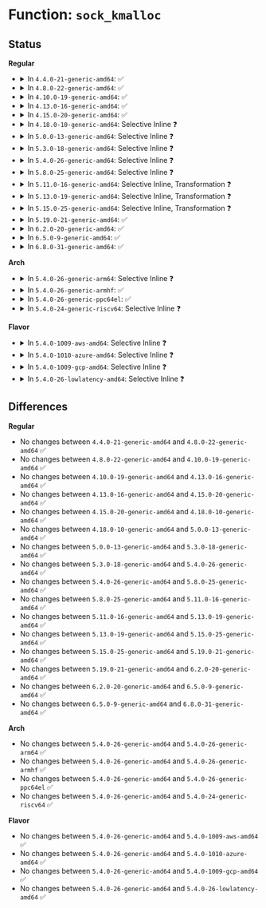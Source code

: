 # Function: <code>sock_kmalloc</code>

## Status
<b>Regular</b>
<ul>
<li>
<details>
<summary>In <code>4.4.0-21-generic-amd64</code>: ✅</summary>

```c
void * sock_kmalloc(struct sock * sk, int size, gfp_t priority)
```

```json
{
  "name": "sock_kmalloc",
  "collision_type": "Unique Global",
  "inline_type": "No",
  "funcs": [
    {
      "addr": 18446744071586187808,
      "name": "sock_kmalloc",
      "external": true,
      "loc": "net/core/sock.c:1763",
      "file": "net/core/sock.c",
      "inline": "seen, unknown",
      "caller_inline": [],
      "caller_func": [
        "net/socket.c:___sys_sendmsg",
        "net/compat.c:cmsghdr_from_user_compat_to_kern",
        "net/ipv4/igmp.c:ip_mc_join_group",
        "net/ipv4/igmp.c:ip_mc_source",
        "net/ipv4/igmp.c:ip_mc_source",
        "net/ipv4/igmp.c:ip_mc_msfilter",
        "net/ipv6/anycast.c:ipv6_sock_ac_join",
        "net/ipv6/mcast.c:ipv6_sock_mc_join",
        "net/ipv6/mcast.c:ip6_mc_source",
        "net/ipv6/mcast.c:ip6_mc_source",
        "net/ipv6/mcast.c:ip6_mc_msfilter",
        "net/ipv6/exthdrs.c:ipv6_dup_options",
        "net/ipv6/exthdrs.c:ipv6_renew_options"
      ]
    }
  ],
  "symbols": [
    {
      "addr": 18446744071586187808,
      "name": "sock_kmalloc",
      "section": ".text",
      "bind": "STB_GLOBAL",
      "size": 82
    }
  ]
}
```
</details>
</li>
<li>
<details>
<summary>In <code>4.8.0-22-generic-amd64</code>: ✅</summary>

```c
void * sock_kmalloc(struct sock * sk, int size, gfp_t priority)
```

```json
{
  "name": "sock_kmalloc",
  "collision_type": "Unique Global",
  "inline_type": "No",
  "funcs": [
    {
      "addr": 18446744071586608096,
      "name": "sock_kmalloc",
      "external": true,
      "loc": "net/core/sock.c:1792",
      "file": "net/core/sock.c",
      "inline": "seen, unknown",
      "caller_inline": [],
      "caller_func": [
        "net/socket.c:___sys_sendmsg",
        "net/compat.c:cmsghdr_from_user_compat_to_kern",
        "net/ipv4/igmp.c:ip_mc_msfilter",
        "net/ipv4/igmp.c:ip_mc_source",
        "net/ipv4/igmp.c:ip_mc_source",
        "net/ipv4/igmp.c:ip_mc_source",
        "net/ipv4/igmp.c:ip_mc_join_group",
        "net/ipv6/anycast.c:ipv6_sock_ac_join",
        "net/ipv6/mcast.c:ip6_mc_msfilter",
        "net/ipv6/mcast.c:ip6_mc_source",
        "net/ipv6/mcast.c:ip6_mc_source",
        "net/ipv6/mcast.c:ipv6_sock_mc_join",
        "net/ipv6/exthdrs.c:ipv6_renew_options",
        "net/ipv6/exthdrs.c:ipv6_dup_options"
      ]
    }
  ],
  "symbols": [
    {
      "addr": 18446744071586608096,
      "name": "sock_kmalloc",
      "section": ".text",
      "bind": "STB_GLOBAL",
      "size": 84
    }
  ]
}
```
</details>
</li>
<li>
<details>
<summary>In <code>4.10.0-19-generic-amd64</code>: ✅</summary>

```c
void * sock_kmalloc(struct sock * sk, int size, gfp_t priority)
```

```json
{
  "name": "sock_kmalloc",
  "collision_type": "Unique Global",
  "inline_type": "No",
  "funcs": [
    {
      "addr": 18446744071586792448,
      "name": "sock_kmalloc",
      "external": true,
      "loc": "net/core/sock.c:1790",
      "file": "net/core/sock.c",
      "inline": "seen, unknown",
      "caller_inline": [],
      "caller_func": [
        "net/socket.c:___sys_sendmsg",
        "net/compat.c:cmsghdr_from_user_compat_to_kern",
        "net/ipv4/igmp.c:ip_mc_msfilter",
        "net/ipv4/igmp.c:ip_mc_source",
        "net/ipv4/igmp.c:ip_mc_source",
        "net/ipv4/igmp.c:ip_mc_source",
        "net/ipv4/igmp.c:ip_mc_join_group",
        "net/ipv6/anycast.c:ipv6_sock_ac_join",
        "net/ipv6/mcast.c:ip6_mc_msfilter",
        "net/ipv6/mcast.c:ip6_mc_source",
        "net/ipv6/mcast.c:ip6_mc_source",
        "net/ipv6/mcast.c:ipv6_sock_mc_join",
        "net/ipv6/exthdrs.c:ipv6_renew_options",
        "net/ipv6/exthdrs.c:ipv6_dup_options"
      ]
    }
  ],
  "symbols": [
    {
      "addr": 18446744071586792448,
      "name": "sock_kmalloc",
      "section": ".text",
      "bind": "STB_GLOBAL",
      "size": 84
    }
  ]
}
```
</details>
</li>
<li>
<details>
<summary>In <code>4.13.0-16-generic-amd64</code>: ✅</summary>

```c
void * sock_kmalloc(struct sock * sk, int size, gfp_t priority)
```

```json
{
  "name": "sock_kmalloc",
  "collision_type": "Unique Global",
  "inline_type": "No",
  "funcs": [
    {
      "addr": 18446744071586916336,
      "name": "sock_kmalloc",
      "external": true,
      "loc": "net/core/sock.c:1929",
      "file": "net/core/sock.c",
      "inline": "seen, unknown",
      "caller_inline": [],
      "caller_func": [
        "net/socket.c:___sys_sendmsg",
        "net/compat.c:cmsghdr_from_user_compat_to_kern",
        "net/ipv4/igmp.c:ip_mc_msfilter",
        "net/ipv4/igmp.c:ip_mc_source",
        "net/ipv4/igmp.c:ip_mc_source",
        "net/ipv4/igmp.c:ip_mc_source",
        "net/ipv4/igmp.c:ip_mc_join_group",
        "net/ipv6/anycast.c:ipv6_sock_ac_join",
        "net/ipv6/mcast.c:ip6_mc_msfilter",
        "net/ipv6/mcast.c:ip6_mc_source",
        "net/ipv6/mcast.c:ip6_mc_source",
        "net/ipv6/mcast.c:ipv6_sock_mc_join",
        "net/ipv6/exthdrs.c:ipv6_renew_options",
        "net/ipv6/exthdrs.c:ipv6_dup_options"
      ]
    }
  ],
  "symbols": [
    {
      "addr": 18446744071586916336,
      "name": "sock_kmalloc",
      "section": ".text",
      "bind": "STB_GLOBAL",
      "size": 84
    }
  ]
}
```
</details>
</li>
<li>
<details>
<summary>In <code>4.15.0-20-generic-amd64</code>: ✅</summary>

```c
void * sock_kmalloc(struct sock * sk, int size, gfp_t priority)
```

```json
{
  "name": "sock_kmalloc",
  "collision_type": "Unique Global",
  "inline_type": "No",
  "funcs": [
    {
      "addr": 18446744071587408384,
      "name": "sock_kmalloc",
      "external": true,
      "loc": "net/core/sock.c:1967",
      "file": "net/core/sock.c",
      "inline": "seen, unknown",
      "caller_inline": [],
      "caller_func": [
        "net/socket.c:___sys_sendmsg",
        "net/compat.c:cmsghdr_from_user_compat_to_kern",
        "net/ipv4/igmp.c:ip_mc_msfilter",
        "net/ipv4/igmp.c:ip_mc_source",
        "net/ipv4/igmp.c:ip_mc_source",
        "net/ipv4/igmp.c:ip_mc_source",
        "net/ipv4/igmp.c:ip_mc_join_group",
        "net/ipv6/anycast.c:ipv6_sock_ac_join",
        "net/ipv6/mcast.c:ip6_mc_msfilter",
        "net/ipv6/mcast.c:ip6_mc_source",
        "net/ipv6/mcast.c:ip6_mc_source",
        "net/ipv6/mcast.c:ipv6_sock_mc_join",
        "net/ipv6/exthdrs.c:ipv6_renew_options",
        "net/ipv6/exthdrs.c:ipv6_dup_options"
      ]
    }
  ],
  "symbols": [
    {
      "addr": 18446744071587408384,
      "name": "sock_kmalloc",
      "section": ".text",
      "bind": "STB_GLOBAL",
      "size": 84
    }
  ]
}
```
</details>
</li>
<li>
<details>
<summary>In <code>4.18.0-10-generic-amd64</code>: Selective Inline ❓</summary>

```c
void * sock_kmalloc(struct sock * sk, int size, gfp_t priority)
```

```json
{
  "name": "sock_kmalloc",
  "collision_type": "Unique Global",
  "inline_type": "Selective",
  "funcs": [
    {
      "addr": 18446744071587715280,
      "name": "sock_kmalloc",
      "external": true,
      "loc": "net/core/sock.c:1987",
      "file": "net/core/sock.c",
      "inline": "not declared, inlined",
      "caller_inline": [],
      "caller_func": [
        "net/socket.c:___sys_sendmsg",
        "net/compat.c:cmsghdr_from_user_compat_to_kern",
        "net/ipv4/igmp.c:ip_mc_msfilter",
        "net/ipv4/igmp.c:ip_mc_source",
        "net/ipv4/igmp.c:ip_mc_source",
        "net/ipv4/igmp.c:__ip_mc_join_group",
        "net/ipv6/anycast.c:ipv6_sock_ac_join",
        "net/ipv6/mcast.c:ip6_mc_msfilter",
        "net/ipv6/mcast.c:ip6_mc_source",
        "net/ipv6/mcast.c:ip6_mc_source",
        "net/ipv6/mcast.c:__ipv6_sock_mc_join",
        "net/ipv6/exthdrs.c:ipv6_renew_options",
        "net/ipv6/exthdrs.c:ipv6_renew_options",
        "net/ipv6/exthdrs.c:ipv6_dup_options"
      ]
    }
  ],
  "symbols": [
    {
      "addr": 18446744071587715280,
      "name": "sock_kmalloc",
      "section": ".text",
      "bind": "STB_GLOBAL",
      "size": 86
    }
  ]
}
```
</details>
</li>
<li>
<details>
<summary>In <code>5.0.0-13-generic-amd64</code>: Selective Inline ❓</summary>

```c
void * sock_kmalloc(struct sock * sk, int size, gfp_t priority)
```

```json
{
  "name": "sock_kmalloc",
  "collision_type": "Unique Global",
  "inline_type": "Selective",
  "funcs": [
    {
      "addr": 18446744071587848720,
      "name": "sock_kmalloc",
      "external": true,
      "loc": "net/core/sock.c:1983",
      "file": "net/core/sock.c",
      "inline": "not declared, inlined",
      "caller_inline": [],
      "caller_func": [
        "net/socket.c:___sys_sendmsg",
        "net/compat.c:cmsghdr_from_user_compat_to_kern",
        "net/ipv4/igmp.c:ip_mc_msfilter",
        "net/ipv4/igmp.c:ip_mc_source",
        "net/ipv4/igmp.c:ip_mc_source",
        "net/ipv4/igmp.c:__ip_mc_join_group",
        "net/ipv6/anycast.c:ipv6_sock_ac_join",
        "net/ipv6/mcast.c:ip6_mc_msfilter",
        "net/ipv6/mcast.c:ip6_mc_source",
        "net/ipv6/mcast.c:ip6_mc_source",
        "net/ipv6/mcast.c:__ipv6_sock_mc_join",
        "net/ipv6/exthdrs.c:ipv6_renew_options",
        "net/ipv6/exthdrs.c:ipv6_renew_options",
        "net/ipv6/exthdrs.c:ipv6_dup_options"
      ]
    }
  ],
  "symbols": [
    {
      "addr": 18446744071587848720,
      "name": "sock_kmalloc",
      "section": ".text",
      "bind": "STB_GLOBAL",
      "size": 86
    }
  ]
}
```
</details>
</li>
<li>
<details>
<summary>In <code>5.3.0-18-generic-amd64</code>: Selective Inline ❓</summary>

```c
void * sock_kmalloc(struct sock * sk, int size, gfp_t priority)
```

```json
{
  "name": "sock_kmalloc",
  "collision_type": "Unique Global",
  "inline_type": "Selective",
  "funcs": [
    {
      "addr": 18446744071588160352,
      "name": "sock_kmalloc",
      "external": true,
      "loc": "net/core/sock.c:2124",
      "file": "net/core/sock.c",
      "inline": "not declared, inlined",
      "caller_inline": [],
      "caller_func": [
        "net/socket.c:___sys_sendmsg",
        "net/compat.c:cmsghdr_from_user_compat_to_kern",
        "net/ipv4/igmp.c:ip_mc_msfilter",
        "net/ipv4/igmp.c:ip_mc_source",
        "net/ipv4/igmp.c:ip_mc_source",
        "net/ipv4/igmp.c:__ip_mc_join_group",
        "net/ipv6/anycast.c:ipv6_sock_ac_join",
        "net/ipv6/mcast.c:ip6_mc_msfilter",
        "net/ipv6/mcast.c:ip6_mc_source",
        "net/ipv6/mcast.c:ip6_mc_source",
        "net/ipv6/mcast.c:__ipv6_sock_mc_join",
        "net/ipv6/exthdrs.c:ipv6_renew_options",
        "net/ipv6/exthdrs.c:ipv6_renew_options",
        "net/ipv6/exthdrs.c:ipv6_dup_options"
      ]
    }
  ],
  "symbols": [
    {
      "addr": 18446744071588160352,
      "name": "sock_kmalloc",
      "section": ".text",
      "bind": "STB_GLOBAL",
      "size": 79
    }
  ]
}
```
</details>
</li>
<li>
<details>
<summary>In <code>5.4.0-26-generic-amd64</code>: Selective Inline ❓</summary>

```c
void * sock_kmalloc(struct sock * sk, int size, gfp_t priority)
```

```json
{
  "name": "sock_kmalloc",
  "collision_type": "Unique Global",
  "inline_type": "Selective",
  "funcs": [
    {
      "addr": 18446744071588365584,
      "name": "sock_kmalloc",
      "external": true,
      "loc": "net/core/sock.c:2139",
      "file": "net/core/sock.c",
      "inline": "not declared, inlined",
      "caller_inline": [],
      "caller_func": [
        "net/socket.c:____sys_sendmsg",
        "net/compat.c:cmsghdr_from_user_compat_to_kern",
        "net/ipv4/igmp.c:ip_mc_msfilter",
        "net/ipv4/igmp.c:ip_mc_source",
        "net/ipv4/igmp.c:ip_mc_source",
        "net/ipv4/igmp.c:__ip_mc_join_group",
        "net/ipv6/anycast.c:ipv6_sock_ac_join",
        "net/ipv6/mcast.c:ip6_mc_msfilter",
        "net/ipv6/mcast.c:ip6_mc_source",
        "net/ipv6/mcast.c:ip6_mc_source",
        "net/ipv6/mcast.c:__ipv6_sock_mc_join",
        "net/ipv6/exthdrs.c:ipv6_renew_options",
        "net/ipv6/exthdrs.c:ipv6_renew_options",
        "net/ipv6/exthdrs.c:ipv6_dup_options"
      ]
    }
  ],
  "symbols": [
    {
      "addr": 18446744071588365584,
      "name": "sock_kmalloc",
      "section": ".text",
      "bind": "STB_GLOBAL",
      "size": 79
    }
  ]
}
```
</details>
</li>
<li>
<details>
<summary>In <code>5.8.0-25-generic-amd64</code>: Selective Inline ❓</summary>

```c
void * sock_kmalloc(struct sock * sk, int size, gfp_t priority)
```

```json
{
  "name": "sock_kmalloc",
  "collision_type": "Unique Global",
  "inline_type": "Selective",
  "funcs": [
    {
      "addr": 18446744071589218080,
      "name": "sock_kmalloc",
      "external": true,
      "loc": "net/core/sock.c:2248",
      "file": "net/core/sock.c",
      "inline": "not declared, inlined",
      "caller_inline": [],
      "caller_func": [
        "net/socket.c:____sys_sendmsg",
        "net/compat.c:cmsghdr_from_user_compat_to_kern",
        "net/ipv4/tcp_ipv4.c:tcp_md5_do_add",
        "net/ipv4/igmp.c:ip_mc_msfilter",
        "net/ipv4/igmp.c:ip_mc_source",
        "net/ipv4/igmp.c:ip_mc_source",
        "net/ipv4/igmp.c:__ip_mc_join_group",
        "net/ipv6/anycast.c:ipv6_sock_ac_join",
        "net/ipv6/mcast.c:ip6_mc_msfilter",
        "net/ipv6/mcast.c:ip6_mc_source",
        "net/ipv6/mcast.c:ip6_mc_source",
        "net/ipv6/mcast.c:__ipv6_sock_mc_join",
        "net/ipv6/exthdrs.c:ipv6_renew_options",
        "net/ipv6/exthdrs.c:ipv6_renew_options",
        "net/ipv6/exthdrs.c:ipv6_dup_options"
      ]
    }
  ],
  "symbols": [
    {
      "addr": 18446744071589218080,
      "name": "sock_kmalloc",
      "section": ".text",
      "bind": "STB_GLOBAL",
      "size": 79
    }
  ]
}
```
</details>
</li>
<li>
<details>
<summary>In <code>5.11.0-16-generic-amd64</code>: Selective Inline, Transformation ❓</summary>

```c
void * sock_kmalloc(struct sock * sk, int size, gfp_t priority)
```

```json
{
  "name": "sock_kmalloc",
  "collision_type": "Unique Global",
  "inline_type": "Selective",
  "funcs": [
    {
      "addr": 18446744071589216144,
      "name": "sock_kmalloc",
      "external": true,
      "loc": "net/core/sock.c:2240",
      "file": "net/core/sock.c",
      "inline": "not declared, inlined",
      "caller_inline": [],
      "caller_func": [
        "net/socket.c:____sys_sendmsg",
        "net/compat.c:cmsghdr_from_user_compat_to_kern",
        "net/ipv4/tcp_ipv4.c:tcp_md5_do_add",
        "net/ipv4/igmp.c:ip_mc_msfilter",
        "net/ipv4/igmp.c:ip_mc_source",
        "net/ipv4/igmp.c:ip_mc_source",
        "net/ipv4/igmp.c:__ip_mc_join_group",
        "net/ipv6/anycast.c:ipv6_sock_ac_join",
        "net/ipv6/mcast.c:ip6_mc_msfilter",
        "net/ipv6/mcast.c:ip6_mc_source",
        "net/ipv6/mcast.c:ip6_mc_source",
        "net/ipv6/mcast.c:__ipv6_sock_mc_join",
        "net/ipv6/exthdrs.c:ipv6_renew_options",
        "net/ipv6/exthdrs.c:ipv6_renew_options",
        "net/ipv6/exthdrs.c:ipv6_dup_options"
      ]
    }
  ],
  "symbols": [
    {
      "addr": 18446744071589216144,
      "name": "sock_kmalloc.part.0",
      "section": ".text",
      "bind": "STB_LOCAL",
      "size": 55
    },
    {
      "addr": 18446744071589216208,
      "name": "sock_kmalloc",
      "section": ".text",
      "bind": "STB_GLOBAL",
      "size": 44
    }
  ]
}
```
</details>
</li>
<li>
<details>
<summary>In <code>5.13.0-19-generic-amd64</code>: Selective Inline, Transformation ❓</summary>

```c
void * sock_kmalloc(struct sock * sk, int size, gfp_t priority)
```

```json
{
  "name": "sock_kmalloc",
  "collision_type": "Unique Global",
  "inline_type": "Selective",
  "funcs": [
    {
      "addr": 18446744071589109792,
      "name": "sock_kmalloc",
      "external": true,
      "loc": "net/core/sock.c:2263",
      "file": "net/core/sock.c",
      "inline": "not declared, inlined",
      "caller_inline": [],
      "caller_func": [
        "net/socket.c:____sys_sendmsg",
        "net/compat.c:cmsghdr_from_user_compat_to_kern",
        "net/ipv4/tcp_ipv4.c:tcp_md5_do_add",
        "net/ipv4/igmp.c:ip_mc_msfilter",
        "net/ipv4/igmp.c:ip_mc_source",
        "net/ipv4/igmp.c:ip_mc_source",
        "net/ipv4/igmp.c:__ip_mc_join_group",
        "net/ipv6/anycast.c:ipv6_sock_ac_join",
        "net/ipv6/mcast.c:ip6_mc_msfilter",
        "net/ipv6/mcast.c:ip6_mc_source",
        "net/ipv6/mcast.c:ip6_mc_source",
        "net/ipv6/mcast.c:__ipv6_sock_mc_join",
        "net/ipv6/exthdrs.c:ipv6_renew_options",
        "net/ipv6/exthdrs.c:ipv6_renew_options",
        "net/ipv6/exthdrs.c:ipv6_dup_options"
      ]
    }
  ],
  "symbols": [
    {
      "addr": 18446744071589109792,
      "name": "sock_kmalloc.part.0",
      "section": ".text",
      "bind": "STB_LOCAL",
      "size": 55
    },
    {
      "addr": 18446744071589109856,
      "name": "sock_kmalloc",
      "section": ".text",
      "bind": "STB_GLOBAL",
      "size": 44
    }
  ]
}
```
</details>
</li>
<li>
<details>
<summary>In <code>5.15.0-25-generic-amd64</code>: Selective Inline, Transformation ❓</summary>

```c
void * sock_kmalloc(struct sock * sk, int size, gfp_t priority)
```

```json
{
  "name": "sock_kmalloc",
  "collision_type": "Unique Global",
  "inline_type": "Selective",
  "funcs": [
    {
      "addr": 18446744071589827936,
      "name": "sock_kmalloc",
      "external": true,
      "loc": "net/core/sock.c:2387",
      "file": "net/core/sock.c",
      "inline": "not declared, inlined",
      "caller_inline": [],
      "caller_func": [
        "net/socket.c:____sys_sendmsg",
        "net/compat.c:cmsghdr_from_user_compat_to_kern",
        "net/ipv4/tcp_ipv4.c:tcp_md5_do_add",
        "net/ipv4/igmp.c:ip_mc_msfilter",
        "net/ipv4/igmp.c:ip_mc_source",
        "net/ipv4/igmp.c:ip_mc_source",
        "net/ipv4/igmp.c:__ip_mc_join_group",
        "net/ipv6/anycast.c:ipv6_sock_ac_join",
        "net/ipv6/mcast.c:ip6_mc_msfilter",
        "net/ipv6/mcast.c:ip6_mc_source",
        "net/ipv6/mcast.c:ip6_mc_source",
        "net/ipv6/mcast.c:__ipv6_sock_mc_join",
        "net/ipv6/exthdrs.c:ipv6_renew_options",
        "net/ipv6/exthdrs.c:ipv6_renew_options",
        "net/ipv6/exthdrs.c:ipv6_dup_options"
      ]
    }
  ],
  "symbols": [
    {
      "addr": 18446744071589827936,
      "name": "sock_kmalloc.part.0",
      "section": ".text",
      "bind": "STB_LOCAL",
      "size": 55
    },
    {
      "addr": 18446744071589828000,
      "name": "sock_kmalloc",
      "section": ".text",
      "bind": "STB_GLOBAL",
      "size": 44
    }
  ]
}
```
</details>
</li>
<li>
<details>
<summary>In <code>5.19.0-21-generic-amd64</code>: ✅</summary>

```c
void * sock_kmalloc(struct sock * sk, int size, gfp_t priority)
```

```json
{
  "name": "sock_kmalloc",
  "collision_type": "Unique Global",
  "inline_type": "No",
  "funcs": [
    {
      "addr": 18446744071591346752,
      "name": "sock_kmalloc",
      "external": true,
      "loc": "net/core/sock.c:2554",
      "file": "net/core/sock.c",
      "inline": "seen, unknown",
      "caller_inline": [],
      "caller_func": [
        "net/socket.c:____sys_sendmsg",
        "net/compat.c:cmsghdr_from_user_compat_to_kern",
        "net/ipv4/tcp_ipv4.c:tcp_md5_do_add",
        "net/ipv4/igmp.c:ip_mc_msfilter",
        "net/ipv4/igmp.c:ip_mc_source",
        "net/ipv4/igmp.c:__ip_mc_join_group",
        "net/ipv6/anycast.c:ipv6_sock_ac_join",
        "net/ipv6/mcast.c:ip6_mc_msfilter",
        "net/ipv6/mcast.c:ip6_mc_source",
        "net/ipv6/mcast.c:ip6_mc_source",
        "net/ipv6/mcast.c:__ipv6_sock_mc_join",
        "net/ipv6/exthdrs.c:ipv6_renew_options",
        "net/ipv6/exthdrs.c:ipv6_renew_options",
        "net/ipv6/exthdrs.c:ipv6_dup_options",
        "net/mptcp/pm_userspace.c:mptcp_userspace_pm_append_new_local_addr"
      ]
    }
  ],
  "symbols": [
    {
      "addr": 18446744071591346752,
      "name": "sock_kmalloc",
      "section": ".text",
      "bind": "STB_GLOBAL",
      "size": 106
    }
  ]
}
```
</details>
</li>
<li>
<details>
<summary>In <code>6.2.0-20-generic-amd64</code>: ✅</summary>

```c
void * sock_kmalloc(struct sock * sk, int size, gfp_t priority)
```

```json
{
  "name": "sock_kmalloc",
  "collision_type": "Unique Global",
  "inline_type": "No",
  "funcs": [
    {
      "addr": 18446744071593102464,
      "name": "sock_kmalloc",
      "external": true,
      "loc": "net/core/sock.c:2633",
      "file": "net/core/sock.c",
      "inline": "seen, unknown",
      "caller_inline": [],
      "caller_func": [
        "net/socket.c:____sys_sendmsg",
        "net/compat.c:cmsghdr_from_user_compat_to_kern",
        "net/ipv4/tcp_ipv4.c:__tcp_md5_do_add",
        "net/ipv4/igmp.c:ip_mc_msfilter",
        "net/ipv4/igmp.c:ip_mc_source",
        "net/ipv4/igmp.c:__ip_mc_join_group",
        "net/ipv6/anycast.c:ipv6_sock_ac_join",
        "net/ipv6/ipv6_sockglue.c:do_ipv6_setsockopt",
        "net/ipv6/mcast.c:ip6_mc_msfilter",
        "net/ipv6/mcast.c:ip6_mc_source",
        "net/ipv6/mcast.c:ip6_mc_source",
        "net/ipv6/mcast.c:__ipv6_sock_mc_join",
        "net/ipv6/exthdrs.c:ipv6_renew_options",
        "net/ipv6/exthdrs.c:ipv6_renew_options",
        "net/ipv6/exthdrs.c:ipv6_dup_options",
        "net/mptcp/pm_userspace.c:mptcp_userspace_pm_append_new_local_addr"
      ]
    }
  ],
  "symbols": [
    {
      "addr": 18446744071593102464,
      "name": "sock_kmalloc",
      "section": ".text",
      "bind": "STB_GLOBAL",
      "size": 121
    }
  ]
}
```
</details>
</li>
<li>
<details>
<summary>In <code>6.5.0-9-generic-amd64</code>: ✅</summary>

```c
void * sock_kmalloc(struct sock * sk, int size, gfp_t priority)
```

```json
{
  "name": "sock_kmalloc",
  "collision_type": "Unique Global",
  "inline_type": "No",
  "funcs": [
    {
      "addr": 18446744071593553952,
      "name": "sock_kmalloc",
      "external": true,
      "loc": "net/core/sock.c:2693",
      "file": "net/core/sock.c",
      "inline": "seen, unknown",
      "caller_inline": [],
      "caller_func": [
        "net/socket.c:____sys_sendmsg",
        "net/compat.c:cmsghdr_from_user_compat_to_kern",
        "net/ipv4/tcp_ipv4.c:__tcp_md5_do_add",
        "net/ipv4/igmp.c:ip_mc_msfilter",
        "net/ipv4/igmp.c:ip_mc_source",
        "net/ipv4/igmp.c:__ip_mc_join_group",
        "net/ipv6/anycast.c:ipv6_sock_ac_join",
        "net/ipv6/ipv6_sockglue.c:do_ipv6_setsockopt",
        "net/ipv6/mcast.c:ip6_mc_msfilter",
        "net/ipv6/mcast.c:ip6_mc_source",
        "net/ipv6/mcast.c:__ipv6_sock_mc_join",
        "net/ipv6/exthdrs.c:ipv6_renew_options",
        "net/ipv6/exthdrs.c:ipv6_renew_options",
        "net/ipv6/exthdrs.c:ipv6_dup_options",
        "net/mptcp/pm_userspace.c:mptcp_userspace_pm_append_new_local_addr"
      ]
    }
  ],
  "symbols": [
    {
      "addr": 18446744071593553952,
      "name": "sock_kmalloc",
      "section": ".text",
      "bind": "STB_GLOBAL",
      "size": 91
    }
  ]
}
```
</details>
</li>
<li>
<details>
<summary>In <code>6.8.0-31-generic-amd64</code>: ✅</summary>

```c
void * sock_kmalloc(struct sock * sk, int size, gfp_t priority)
```

```json
{
  "name": "sock_kmalloc",
  "collision_type": "Unique Global",
  "inline_type": "No",
  "funcs": [
    {
      "addr": 18446744071594326144,
      "name": "sock_kmalloc",
      "external": true,
      "loc": "net/core/sock.c:2673",
      "file": "net/core/sock.c",
      "inline": "seen, unknown",
      "caller_inline": [],
      "caller_func": [
        "net/socket.c:____sys_sendmsg",
        "net/compat.c:cmsghdr_from_user_compat_to_kern",
        "net/ipv4/tcp_ipv4.c:__tcp_md5_do_add",
        "net/ipv4/igmp.c:ip_mc_msfilter",
        "net/ipv4/igmp.c:ip_mc_source",
        "net/ipv4/igmp.c:__ip_mc_join_group",
        "net/ipv4/tcp_ao.c:tcp_ao_add_cmd",
        "net/ipv4/tcp_ao.c:tcp_ao_copy_all_matching",
        "net/ipv6/anycast.c:ipv6_sock_ac_join",
        "net/ipv6/ipv6_sockglue.c:do_ipv6_setsockopt",
        "net/ipv6/mcast.c:ip6_mc_msfilter",
        "net/ipv6/mcast.c:ip6_mc_source",
        "net/ipv6/mcast.c:__ipv6_sock_mc_join",
        "net/ipv6/exthdrs.c:ipv6_renew_options",
        "net/ipv6/exthdrs.c:ipv6_renew_options",
        "net/ipv6/exthdrs.c:ipv6_dup_options",
        "net/mptcp/protocol.c:mptcp_copy_ip_options",
        "net/mptcp/pm_userspace.c:mptcp_userspace_pm_append_new_local_addr"
      ]
    }
  ],
  "symbols": [
    {
      "addr": 18446744071594326144,
      "name": "sock_kmalloc",
      "section": ".text",
      "bind": "STB_GLOBAL",
      "size": 98
    }
  ]
}
```
</details>
</li>
</ul>
<b>Arch</b>
<ul>
<li>
<details>
<summary>In <code>5.4.0-26-generic-arm64</code>: Selective Inline ❓</summary>

```c
void * sock_kmalloc(struct sock * sk, int size, gfp_t priority)
```

```json
{
  "name": "sock_kmalloc",
  "collision_type": "Unique Global",
  "inline_type": "Selective",
  "funcs": [
    {
      "addr": 18446603336501871152,
      "name": "sock_kmalloc",
      "external": true,
      "loc": "net/core/sock.c:2139",
      "file": "net/core/sock.c",
      "inline": "not declared, inlined",
      "caller_inline": [],
      "caller_func": [
        "net/socket.c:____sys_sendmsg",
        "net/compat.c:cmsghdr_from_user_compat_to_kern",
        "net/ipv4/igmp.c:ip_mc_msfilter",
        "net/ipv4/igmp.c:ip_mc_source",
        "net/ipv4/igmp.c:ip_mc_source",
        "net/ipv4/igmp.c:__ip_mc_join_group",
        "net/ipv6/anycast.c:ipv6_sock_ac_join",
        "net/ipv6/mcast.c:ip6_mc_msfilter",
        "net/ipv6/mcast.c:ip6_mc_source",
        "net/ipv6/mcast.c:ip6_mc_source",
        "net/ipv6/mcast.c:__ipv6_sock_mc_join",
        "net/ipv6/exthdrs.c:ipv6_renew_options",
        "net/ipv6/exthdrs.c:ipv6_dup_options"
      ]
    }
  ],
  "symbols": [
    {
      "addr": 18446603336501871152,
      "name": "sock_kmalloc",
      "section": ".text",
      "bind": "STB_GLOBAL",
      "size": 188
    }
  ]
}
```
</details>
</li>
<li>
<details>
<summary>In <code>5.4.0-26-generic-armhf</code>: ✅</summary>

```c
void * sock_kmalloc(struct sock * sk, int size, gfp_t priority)
```

```json
{
  "name": "sock_kmalloc",
  "collision_type": "Unique Global",
  "inline_type": "No",
  "funcs": [
    {
      "addr": 3234639436,
      "name": "sock_kmalloc",
      "external": true,
      "loc": "net/core/sock.c:2139",
      "file": "net/core/sock.c",
      "inline": "seen, unknown",
      "caller_inline": [],
      "caller_func": [
        "net/socket.c:____sys_sendmsg",
        "net/ipv4/igmp.c:ip_mc_msfilter",
        "net/ipv4/igmp.c:ip_mc_source",
        "net/ipv4/igmp.c:ip_mc_source",
        "net/ipv4/igmp.c:__ip_mc_join_group",
        "net/ipv6/anycast.c:ipv6_sock_ac_join",
        "net/ipv6/mcast.c:ip6_mc_msfilter",
        "net/ipv6/mcast.c:ip6_mc_source",
        "net/ipv6/mcast.c:ip6_mc_source",
        "net/ipv6/mcast.c:__ipv6_sock_mc_join",
        "net/ipv6/exthdrs.c:ipv6_renew_options",
        "net/ipv6/exthdrs.c:ipv6_renew_options",
        "net/ipv6/exthdrs.c:ipv6_dup_options"
      ]
    }
  ],
  "symbols": [
    {
      "addr": 3234639436,
      "name": "sock_kmalloc",
      "section": ".text",
      "bind": "STB_GLOBAL",
      "size": 148
    }
  ]
}
```
</details>
</li>
<li>
<details>
<summary>In <code>5.4.0-26-generic-ppc64el</code>: ✅</summary>

```c
void * sock_kmalloc(struct sock * sk, int size, gfp_t priority)
```

```json
{
  "name": "sock_kmalloc",
  "collision_type": "Unique Global",
  "inline_type": "No",
  "funcs": [
    {
      "addr": 13835058055295281504,
      "name": "sock_kmalloc",
      "external": true,
      "loc": "net/core/sock.c:2139",
      "file": "net/core/sock.c",
      "inline": "seen, unknown",
      "caller_inline": [],
      "caller_func": [
        "net/socket.c:____sys_sendmsg",
        "net/compat.c:cmsghdr_from_user_compat_to_kern",
        "net/ipv4/igmp.c:ip_mc_msfilter",
        "net/ipv4/igmp.c:ip_mc_source",
        "net/ipv4/igmp.c:ip_mc_source",
        "net/ipv4/igmp.c:__ip_mc_join_group",
        "net/ipv6/anycast.c:ipv6_sock_ac_join",
        "net/ipv6/mcast.c:ip6_mc_msfilter",
        "net/ipv6/mcast.c:ip6_mc_source",
        "net/ipv6/mcast.c:ip6_mc_source",
        "net/ipv6/mcast.c:__ipv6_sock_mc_join",
        "net/ipv6/exthdrs.c:ipv6_renew_options",
        "net/ipv6/exthdrs.c:ipv6_dup_options"
      ]
    }
  ],
  "symbols": [
    {
      "addr": 13835058055295281504,
      "name": "sock_kmalloc",
      "section": ".text",
      "bind": "STB_GLOBAL",
      "size": 232
    }
  ]
}
```
</details>
</li>
<li>
<details>
<summary>In <code>5.4.0-24-generic-riscv64</code>: Selective Inline ❓</summary>

```c
void * sock_kmalloc(struct sock * sk, int size, gfp_t priority)
```

```json
{
  "name": "sock_kmalloc",
  "collision_type": "Unique Global",
  "inline_type": "Selective",
  "funcs": [
    {
      "addr": 18446743936278191080,
      "name": "sock_kmalloc",
      "external": true,
      "loc": "net/core/sock.c:2139",
      "file": "net/core/sock.c",
      "inline": "not declared, inlined",
      "caller_inline": [],
      "caller_func": [
        "net/socket.c:____sys_sendmsg",
        "net/ipv4/igmp.c:ip_mc_msfilter",
        "net/ipv4/igmp.c:ip_mc_source",
        "net/ipv4/igmp.c:ip_mc_source",
        "net/ipv4/igmp.c:__ip_mc_join_group",
        "net/ipv6/anycast.c:ipv6_sock_ac_join",
        "net/ipv6/mcast.c:ip6_mc_msfilter",
        "net/ipv6/mcast.c:ip6_mc_source",
        "net/ipv6/mcast.c:ip6_mc_source",
        "net/ipv6/mcast.c:__ipv6_sock_mc_join",
        "net/ipv6/exthdrs.c:ipv6_renew_options",
        "net/ipv6/exthdrs.c:ipv6_dup_options"
      ]
    }
  ],
  "symbols": [
    {
      "addr": 18446743936278191080,
      "name": "sock_kmalloc",
      "section": ".text",
      "bind": "STB_GLOBAL",
      "size": 106
    }
  ]
}
```
</details>
</li>
</ul>
<b>Flavor</b>
<ul>
<li>
<details>
<summary>In <code>5.4.0-1009-aws-amd64</code>: Selective Inline ❓</summary>

```c
void * sock_kmalloc(struct sock * sk, int size, gfp_t priority)
```

```json
{
  "name": "sock_kmalloc",
  "collision_type": "Unique Global",
  "inline_type": "Selective",
  "funcs": [
    {
      "addr": 18446744071587972368,
      "name": "sock_kmalloc",
      "external": true,
      "loc": "net/core/sock.c:2139",
      "file": "net/core/sock.c",
      "inline": "not declared, inlined",
      "caller_inline": [],
      "caller_func": [
        "net/socket.c:____sys_sendmsg",
        "net/compat.c:cmsghdr_from_user_compat_to_kern",
        "net/ipv4/igmp.c:ip_mc_msfilter",
        "net/ipv4/igmp.c:ip_mc_source",
        "net/ipv4/igmp.c:ip_mc_source",
        "net/ipv4/igmp.c:__ip_mc_join_group",
        "net/ipv6/anycast.c:ipv6_sock_ac_join",
        "net/ipv6/mcast.c:ip6_mc_msfilter",
        "net/ipv6/mcast.c:ip6_mc_source",
        "net/ipv6/mcast.c:ip6_mc_source",
        "net/ipv6/mcast.c:__ipv6_sock_mc_join",
        "net/ipv6/exthdrs.c:ipv6_renew_options",
        "net/ipv6/exthdrs.c:ipv6_renew_options",
        "net/ipv6/exthdrs.c:ipv6_dup_options"
      ]
    }
  ],
  "symbols": [
    {
      "addr": 18446744071587972368,
      "name": "sock_kmalloc",
      "section": ".text",
      "bind": "STB_GLOBAL",
      "size": 79
    }
  ]
}
```
</details>
</li>
<li>
<details>
<summary>In <code>5.4.0-1010-azure-amd64</code>: Selective Inline ❓</summary>

```c
void * sock_kmalloc(struct sock * sk, int size, gfp_t priority)
```

```json
{
  "name": "sock_kmalloc",
  "collision_type": "Unique Global",
  "inline_type": "Selective",
  "funcs": [
    {
      "addr": 18446744071587685472,
      "name": "sock_kmalloc",
      "external": true,
      "loc": "net/core/sock.c:2139",
      "file": "net/core/sock.c",
      "inline": "not declared, inlined",
      "caller_inline": [],
      "caller_func": [
        "net/socket.c:____sys_sendmsg",
        "net/compat.c:cmsghdr_from_user_compat_to_kern",
        "net/ipv4/igmp.c:ip_mc_msfilter",
        "net/ipv4/igmp.c:ip_mc_source",
        "net/ipv4/igmp.c:ip_mc_source",
        "net/ipv4/igmp.c:__ip_mc_join_group",
        "net/ipv6/anycast.c:ipv6_sock_ac_join",
        "net/ipv6/mcast.c:ip6_mc_msfilter",
        "net/ipv6/mcast.c:ip6_mc_source",
        "net/ipv6/mcast.c:ip6_mc_source",
        "net/ipv6/mcast.c:__ipv6_sock_mc_join",
        "net/ipv6/exthdrs.c:ipv6_renew_options",
        "net/ipv6/exthdrs.c:ipv6_renew_options",
        "net/ipv6/exthdrs.c:ipv6_dup_options"
      ]
    }
  ],
  "symbols": [
    {
      "addr": 18446744071587685472,
      "name": "sock_kmalloc",
      "section": ".text",
      "bind": "STB_GLOBAL",
      "size": 79
    }
  ]
}
```
</details>
</li>
<li>
<details>
<summary>In <code>5.4.0-1009-gcp-amd64</code>: Selective Inline ❓</summary>

```c
void * sock_kmalloc(struct sock * sk, int size, gfp_t priority)
```

```json
{
  "name": "sock_kmalloc",
  "collision_type": "Unique Global",
  "inline_type": "Selective",
  "funcs": [
    {
      "addr": 18446744071588304144,
      "name": "sock_kmalloc",
      "external": true,
      "loc": "net/core/sock.c:2139",
      "file": "net/core/sock.c",
      "inline": "not declared, inlined",
      "caller_inline": [],
      "caller_func": [
        "net/socket.c:____sys_sendmsg",
        "net/compat.c:cmsghdr_from_user_compat_to_kern",
        "net/ipv4/igmp.c:ip_mc_msfilter",
        "net/ipv4/igmp.c:ip_mc_source",
        "net/ipv4/igmp.c:ip_mc_source",
        "net/ipv4/igmp.c:__ip_mc_join_group",
        "net/ipv6/anycast.c:ipv6_sock_ac_join",
        "net/ipv6/mcast.c:ip6_mc_msfilter",
        "net/ipv6/mcast.c:ip6_mc_source",
        "net/ipv6/mcast.c:ip6_mc_source",
        "net/ipv6/mcast.c:__ipv6_sock_mc_join",
        "net/ipv6/exthdrs.c:ipv6_renew_options",
        "net/ipv6/exthdrs.c:ipv6_renew_options",
        "net/ipv6/exthdrs.c:ipv6_dup_options"
      ]
    }
  ],
  "symbols": [
    {
      "addr": 18446744071588304144,
      "name": "sock_kmalloc",
      "section": ".text",
      "bind": "STB_GLOBAL",
      "size": 79
    }
  ]
}
```
</details>
</li>
<li>
<details>
<summary>In <code>5.4.0-26-lowlatency-amd64</code>: Selective Inline ❓</summary>

```c
void * sock_kmalloc(struct sock * sk, int size, gfp_t priority)
```

```json
{
  "name": "sock_kmalloc",
  "collision_type": "Unique Global",
  "inline_type": "Selective",
  "funcs": [
    {
      "addr": 18446744071588439328,
      "name": "sock_kmalloc",
      "external": true,
      "loc": "net/core/sock.c:2139",
      "file": "net/core/sock.c",
      "inline": "not declared, inlined",
      "caller_inline": [],
      "caller_func": [
        "net/socket.c:____sys_sendmsg",
        "net/compat.c:cmsghdr_from_user_compat_to_kern",
        "net/ipv4/igmp.c:ip_mc_msfilter",
        "net/ipv4/igmp.c:ip_mc_source",
        "net/ipv4/igmp.c:ip_mc_source",
        "net/ipv4/igmp.c:__ip_mc_join_group",
        "net/ipv6/anycast.c:ipv6_sock_ac_join",
        "net/ipv6/mcast.c:ip6_mc_msfilter",
        "net/ipv6/mcast.c:ip6_mc_source",
        "net/ipv6/mcast.c:ip6_mc_source",
        "net/ipv6/mcast.c:__ipv6_sock_mc_join",
        "net/ipv6/exthdrs.c:ipv6_renew_options",
        "net/ipv6/exthdrs.c:ipv6_renew_options",
        "net/ipv6/exthdrs.c:ipv6_dup_options"
      ]
    }
  ],
  "symbols": [
    {
      "addr": 18446744071588439328,
      "name": "sock_kmalloc",
      "section": ".text",
      "bind": "STB_GLOBAL",
      "size": 79
    }
  ]
}
```
</details>
</li>
</ul>

## Differences
<b>Regular</b>
<ul>
<li>
No changes between <code>4.4.0-21-generic-amd64</code> and <code>4.8.0-22-generic-amd64</code> ✅
</li>
<li>
No changes between <code>4.8.0-22-generic-amd64</code> and <code>4.10.0-19-generic-amd64</code> ✅
</li>
<li>
No changes between <code>4.10.0-19-generic-amd64</code> and <code>4.13.0-16-generic-amd64</code> ✅
</li>
<li>
No changes between <code>4.13.0-16-generic-amd64</code> and <code>4.15.0-20-generic-amd64</code> ✅
</li>
<li>
No changes between <code>4.15.0-20-generic-amd64</code> and <code>4.18.0-10-generic-amd64</code> ✅
</li>
<li>
No changes between <code>4.18.0-10-generic-amd64</code> and <code>5.0.0-13-generic-amd64</code> ✅
</li>
<li>
No changes between <code>5.0.0-13-generic-amd64</code> and <code>5.3.0-18-generic-amd64</code> ✅
</li>
<li>
No changes between <code>5.3.0-18-generic-amd64</code> and <code>5.4.0-26-generic-amd64</code> ✅
</li>
<li>
No changes between <code>5.4.0-26-generic-amd64</code> and <code>5.8.0-25-generic-amd64</code> ✅
</li>
<li>
No changes between <code>5.8.0-25-generic-amd64</code> and <code>5.11.0-16-generic-amd64</code> ✅
</li>
<li>
No changes between <code>5.11.0-16-generic-amd64</code> and <code>5.13.0-19-generic-amd64</code> ✅
</li>
<li>
No changes between <code>5.13.0-19-generic-amd64</code> and <code>5.15.0-25-generic-amd64</code> ✅
</li>
<li>
No changes between <code>5.15.0-25-generic-amd64</code> and <code>5.19.0-21-generic-amd64</code> ✅
</li>
<li>
No changes between <code>5.19.0-21-generic-amd64</code> and <code>6.2.0-20-generic-amd64</code> ✅
</li>
<li>
No changes between <code>6.2.0-20-generic-amd64</code> and <code>6.5.0-9-generic-amd64</code> ✅
</li>
<li>
No changes between <code>6.5.0-9-generic-amd64</code> and <code>6.8.0-31-generic-amd64</code> ✅
</li>
</ul>
<b>Arch</b>
<ul>
<li>
No changes between <code>5.4.0-26-generic-amd64</code> and <code>5.4.0-26-generic-arm64</code> ✅
</li>
<li>
No changes between <code>5.4.0-26-generic-amd64</code> and <code>5.4.0-26-generic-armhf</code> ✅
</li>
<li>
No changes between <code>5.4.0-26-generic-amd64</code> and <code>5.4.0-26-generic-ppc64el</code> ✅
</li>
<li>
No changes between <code>5.4.0-26-generic-amd64</code> and <code>5.4.0-24-generic-riscv64</code> ✅
</li>
</ul>
<b>Flavor</b>
<ul>
<li>
No changes between <code>5.4.0-26-generic-amd64</code> and <code>5.4.0-1009-aws-amd64</code> ✅
</li>
<li>
No changes between <code>5.4.0-26-generic-amd64</code> and <code>5.4.0-1010-azure-amd64</code> ✅
</li>
<li>
No changes between <code>5.4.0-26-generic-amd64</code> and <code>5.4.0-1009-gcp-amd64</code> ✅
</li>
<li>
No changes between <code>5.4.0-26-generic-amd64</code> and <code>5.4.0-26-lowlatency-amd64</code> ✅
</li>
</ul>

